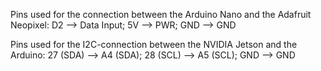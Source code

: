 Pins used for the connection between the Arduino Nano and the Adafruit Neopixel:
 D2        -->  Data Input;
 5V        -->  PWR;
 GND       -->  GND
 
 Pins used for the I2C-connection between the NVIDIA Jetson and the Arduino:
 27 (SDA)  --> A4 (SDA);
 28 (SCL)  --> A5 (SCL);
 GND       --> GND
